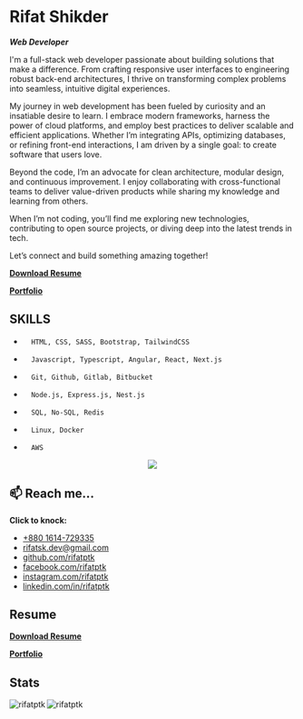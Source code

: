 

# Rifat Shikder

_**Web Developer**_



I'm a full-stack web developer passionate about building solutions that make a difference. From crafting responsive user interfaces to engineering robust back-end architectures, I thrive on transforming complex problems into seamless, intuitive digital experiences.

My journey in web development has been fueled by curiosity and an insatiable desire to learn. I embrace modern frameworks, harness the power of cloud platforms, and employ best practices to deliver scalable and efficient applications. Whether I’m integrating APIs, optimizing databases, or refining front-end interactions, I am driven by a single goal: to create software that users love.

Beyond the code, I’m an advocate for clean architecture, modular design, and continuous improvement. I enjoy collaborating with cross-functional teams to deliver value-driven products while sharing my knowledge and learning from others.

When I’m not coding, you’ll find me exploring new technologies, contributing to open source projects, or diving deep into the latest trends in tech.

Let’s connect and build something amazing together!

[**Download Resume**](https://rifatptk.vercel.app/files/Rifat_Shikder_Resume.pdf)

[**Portfolio**](https://rifatptk.vercel.app)


## SKILLS

-       HTML, CSS, SASS, Bootstrap, TailwindCSS
-       Javascript, Typescript, Angular, React, Next.js
-       Git, Github, Gitlab, Bitbucket
-       Node.js, Express.js, Nest.js
-       SQL, No-SQL, Redis
-       Linux, Docker
-       AWS

<p align="center">
  <a href="https://skillicons.dev">
    <img src="https://skillicons.dev/icons?i=typescript,angular,react,next,nodejs,express,nestjs,postgres,mongo,redis,git,docker" />
  </a>
</p>


## 📫 Reach me...



**Click to knock:**

- [+880 1614-729335](tel:+8801614729335)
- [rifatsk.dev@gmail.com](mailto:rifatsk.dev@gmail.com)
- [github.com/rifatptk](https://github.com/rifatptk)
- [facebook.com/rifatptk](https://facebook.com/rifatptk)
- [instagram.com/rifatptk](https://instagram.com/in/rifatptk)
- [linkedin.com/in/rifatptk](https://linkedin.com/in/rifatptk)

## Resume



[**Download Resume**](https://rifatptk.vercel.app/files/Rifat_Shikder_Resume.pdf)

[**Portfolio**](https://rifatptk.vercel.app)

## Stats
<img src="https://komarev.com/ghpvc/?username=rifatptk&label=Profile%20views&color=0e75b6&style=flat" alt="rifatptk" />

<img align="left" src="https://github-readme-streak-stats.herokuapp.com/?user=rifatptk&" alt="rifatptk" />

